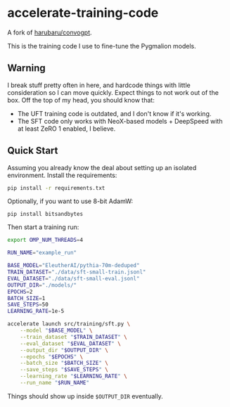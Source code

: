 # accelerate-training-code

A fork of [harubaru/convogpt](https://github.com/harubaru/convogpt).

This is the training code I use to fine-tune the Pygmalion models.

## Warning

I break stuff pretty often in here, and hardcode things with little consideration so I can move quickly. Expect things to not work out of the box. Off the top of my head, you should know that:

- The UFT training code is outdated, and I don't know if it's working.
- The SFT code only works with NeoX-based models + DeepSpeed with at least ZeRO 1 enabled, I believe.

## Quick Start

Assuming you already know the deal about setting up an isolated environment. Install the requirements:

```bash
pip install -r requirements.txt
```

Optionally, if you want to use 8-bit AdamW:

```
pip install bitsandbytes
```

Then start a training run:

```bash
export OMP_NUM_THREADS=4

RUN_NAME="example_run"

BASE_MODEL="EleutherAI/pythia-70m-deduped"
TRAIN_DATASET="./data/sft-small-train.jsonl"
EVAL_DATASET="./data/sft-small-eval.jsonl"
OUTPUT_DIR="./models/"
EPOCHS=2
BATCH_SIZE=1
SAVE_STEPS=50
LEARNING_RATE=1e-5

accelerate launch src/training/sft.py \
    --model "$BASE_MODEL" \
    --train_dataset "$TRAIN_DATASET" \
    --eval_dataset "$EVAL_DATASET" \
    --output_dir "$OUTPUT_DIR" \
    --epochs "$EPOCHS" \
    --batch_size "$BATCH_SIZE" \
    --save_steps "$SAVE_STEPS" \
    --learning_rate "$LEARNING_RATE" \
    --run_name "$RUN_NAME"
```

Things should show up inside `$OUTPUT_DIR` eventually.
